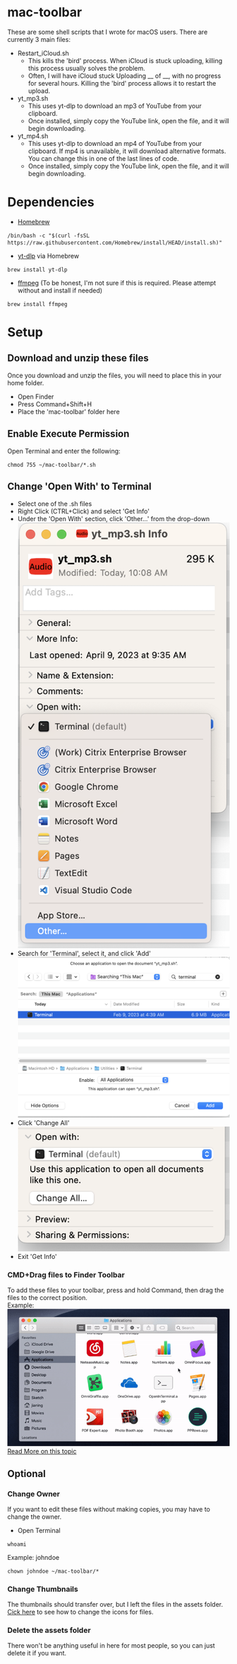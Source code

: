 # mac-toolbar
These are some shell scripts that I wrote for macOS users. There are currently 3 main files:
- Restart_iCloud.sh
  - This kills the 'bird' process. When iCloud is stuck uploading, killing this process usually solves the problem.
  - Often, I will have iCloud stuck Uploading __ of __, with no progress for several hours. Killing the 'bird' process allows it to restart the upload. 
- yt_mp3.sh
  - This uses yt-dlp to download an mp3 of YouTube from your clipboard.
  - Once installed, simply copy the YouTube link, open the file, and it will begin downloading.
- yt_mp4.sh
  - This uses yt-dlp to download an mp4 of YouTube from your clipboard. If mp4 is unavailable, it will download alternative formats. You can change this in one of the last lines of code.
  - Once installed, simply copy the YouTube link, open the file, and it will begin downloading.

# Dependencies
- [Homebrew](https://brew.sh)
```
/bin/bash -c "$(curl -fsSL https://raw.githubusercontent.com/Homebrew/install/HEAD/install.sh)"
```
- [yt-dlp](https://formulae.brew.sh/formula/yt-dlp) via Homebrew
```
brew install yt-dlp
```

- [ffmpeg](https://formulae.brew.sh/formula/ffmpeg) (To be honest, I'm not sure if this is required. Please attempt without and install if needed)
```
brew install ffmpeg
```

# Setup
## Download and unzip these files
Once you download and unzip the files, you will need to place this in your home folder.
 - Open Finder
 - Press Command+Shift+H
 - Place the 'mac-toolbar' folder here
## Enable Execute Permission
Open Terminal and enter the following:
```
chmod 755 ~/mac-toolbar/*.sh
```
## Change 'Open With' to Terminal
- Select one of the .sh files
- Right Click (CTRL+Click) and select 'Get Info'
- Under the 'Open With' section, click 'Other...' from the drop-down
![change_open_with_01](/assets/change_open_with_01.png "change_open_with_01")
- Search for 'Terminal', select it, and click 'Add'
![change_open_with_02](/assets/change_open_with_02.png "change_open_with_02")
- Click 'Change All'
![change_open_with_03](/assets/change_open_with_03.png "change_open_with_03")
- Exit 'Get Info'

### CMD+Drag files to Finder Toolbar
To add these files to your toolbar, press and hold Command, then drag the files to the correct position.<br />
Example:<br />
![cmd_drag](/assets/drag_to_toolbar.gif "CMD+Drag")
[Read More on this topic](https://support.apple.com/guide/mac-help/customize-the-finder-toolbar-on-mac-mchlp3011/mac)

## Optional
### Change Owner
If you want to edit these files without making copies, you may have to change the owner.
- Open Terminal
```
whoami
```
Example: johndoe
```
chown johndoe ~/mac-toolbar/*
```

### Change Thumbnails
The thumbnails should transfer over, but I left the files in the assets folder. [Cick here](https://support.apple.com/guide/mac-help/change-icons-for-files-or-folders-on-mac-mchlp2313/mac) to see how to change the icons for files.

### Delete the assets folder
There won't be anything useful in here for most people, so you can just delete it if you want.
